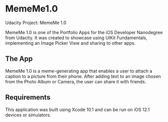 # MemeMe1.0
Udacity Project: MemeMe 1.0

MemeMe 1.0 is one of the Portfolio Apps for the iOS Developer Nanodegree from Udacity. It was created to showcase using UIKit Fundamentals, implementing an Image Picker View and sharing to other apps.

## The App
MemeMe 1.0 is a meme-generating app that enables a user to attach a caption to a picture from their phone. After adding text to an image chosen from the Photo Album or Camera, the user can share it with friends.

## Requirements
This application was built using Xcode 10.1 and can be run on iOS 12.1 devices or simulators.
